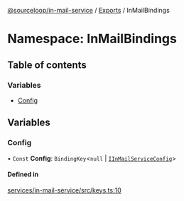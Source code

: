 [@sourceloop/in-mail-service](../README.md) / [Exports](../modules.md) / InMailBindings

# Namespace: InMailBindings

## Table of contents

### Variables

- [Config](InMailBindings.md#config)

## Variables

### Config

• `Const` **Config**: `BindingKey`<``null`` \| [`IInMailServiceConfig`](../interfaces/IInMailServiceConfig.md)\>

#### Defined in

[services/in-mail-service/src/keys.ts:10](https://github.com/sourcefuse/loopback4-microservice-catalog/blob/93a7f917/services/in-mail-service/src/keys.ts#L10)
